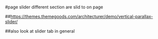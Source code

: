#page slider different section are slid to on page

##https://themes.themegoods.com/architecturer/demo/vertical-parallax-slider/


##also look at slider tab in general